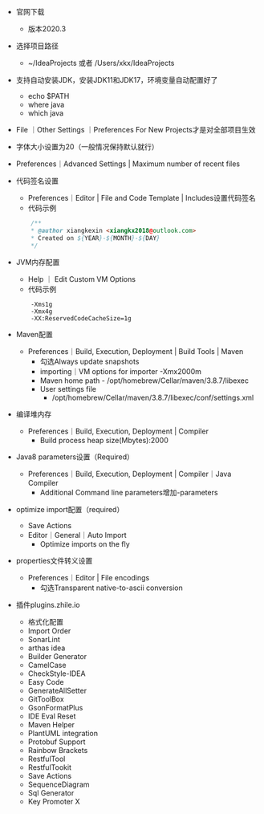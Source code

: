 - 官网下载
    - 版本2020.3
- 选择项目路径
    - ~/IdeaProjects  或者 /Users/xkx/IdeaProjects
- 支持自动安装JDK，安装JDK11和JDK17，环境变量自动配置好了
    - echo $PATH
    - where java
    - which java
- File ｜Other Settings ｜Preferences For New Projects才是对全部项目生效
- 字体大小设置为20（一般情况保持默认就行）
- Preferences｜Advanced Settings | Maximum number of recent files
- 代码签名设置
    - Preferences｜Editor | File and Code Template | Includes设置代码签名
    - 代码示例
    ```java
        /**
        * @author xiangkexin <xiangkx2018@outlook.com>
        * Created on ${YEAR}-${MONTH}-${DAY}    
        */
    ```

- JVM内存配置
    - Help ｜ Edit Custom VM Options
    - 代码示例
    ```
        -Xms1g
        -Xmx4g
        -XX:ReservedCodeCacheSize=1g
    ```

- Maven配置
    - Preferences｜Build, Execution, Deployment | Build Tools | Maven
        - 勾选Always update snapshots
        - importing｜VM options for importer -Xmx2000m
        - Maven home path 
                - /opt/homebrew/Cellar/maven/3.8.7/libexec
        - User settings file
            - /opt/homebrew/Cellar/maven/3.8.7/libexec/conf/settings.xml
- 编译堆内存
    - Preferences｜Build, Execution, Deployment | Compiler
        - Build process heap size(Mbytes):2000
- Java8 parameters设置（Required）
    - Preferences｜Build, Execution, Deployment | Compiler｜Java Compiler
        - Additional Command line parameters增加-parameters
- optimize import配置（required）
    - Save Actions
    - Editor｜General｜Auto Import
        - Optimize imports on the fly
- properties文件转义设置
    - Preferences｜Editor | File encodings
        - 勾选Transparent native-to-ascii conversion

- 插件plugins.zhile.io
    - 格式化配置
    - Import Order
    - SonarLint
    - arthas idea
    - Builder Generator
    - CamelCase
    - CheckStyle-IDEA
    - Easy Code
    - GenerateAllSetter
    - GitToolBox
    - GsonFormatPlus
    - IDE Eval Reset
    - Maven Helper
    - PlantUML integration
    - Protobuf Support
    - Rainbow Brackets
    - RestfulTool
    - RestfulTookit
    - Save Actions
    - SequenceDiagram
    - Sql Generator
    - Key Promoter X